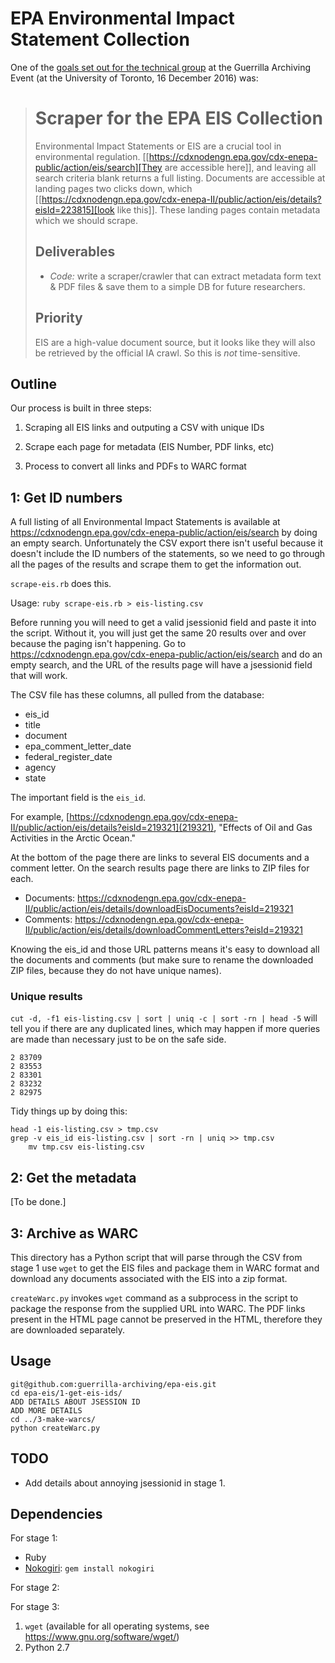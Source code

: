 # EPA Environmental Impact Statement Collection

One of the [goals set out for the technical group](https://github.com/guerrilla-archiving/eot-sprint-toolkit/blob/master/Tech-Group-Goals.org) at the Guerrilla Archiving Event (at the University of Toronto, 16 December 2016) was:

> # Scraper for the EPA EIS Collection
>
> Environmental Impact Statements or EIS are a crucial tool in environmental regulation.  [[https://cdxnodengn.epa.gov/cdx-enepa-public/action/eis/search][They are accessible here]], and leaving all search criteria blank returns a full listing. Documents are accessible at landing pages two clicks down, which [[https://cdxnodengn.epa.gov/cdx-enepa-II/public/action/eis/details?eisId=223815][look like this]].  These landing pages contain metadata which we should scrape.
>
> ## Deliverables
>
> - *Code:* write a scraper/crawler that can extract metadata form text & PDF files & save them to a simple DB for future researchers.
>
> ## Priority
>
> EIS are a high-value document source, but it looks like they will also be retrieved by the official IA crawl. So this is *not* time-sensitive.

## Outline

Our process is built in three steps:

1. Scraping all EIS links and outputing a CSV with unique IDs

2. Scrape each page for metadata (EIS Number, PDF links, etc)

3. Process to convert all links and PDFs to WARC format

## 1: Get ID numbers

A full listing of all Environmental Impact Statements is available at https://cdxnodengn.epa.gov/cdx-enepa-public/action/eis/search by doing an empty search. Unfortunately the CSV export there isn't useful because it doesn't include the ID numbers of the statements, so we need to go through all the pages of the results and scrape them to get the information out.

`scrape-eis.rb` does this.

Usage: `ruby scrape-eis.rb > eis-listing.csv`

Before running you will need to get a valid jsessionid field and paste it into the script.  Without it, you will just get the same 20 results over and over because the paging isn't happening. Go to https://cdxnodengn.epa.gov/cdx-enepa-public/action/eis/search and do an empty search, and the URL of the results page will have a jsessionid field that will work.

The CSV file has these columns, all pulled from the database:

* eis_id
* title
* document
* epa_comment_letter_date
* federal_register_date
* agency
* state

The important field is the `eis_id`.

For example, [https://cdxnodengn.epa.gov/cdx-enepa-II/public/action/eis/details?eisId=219321](219321), "Effects of Oil and Gas Activities in the Arctic Ocean."

At the bottom of the page there are links to several EIS documents and a comment letter.  On the search results page there are links to ZIP files for each.

* Documents: https://cdxnodengn.epa.gov/cdx-enepa-II/public/action/eis/details/downloadEisDocuments?eisId=219321
* Comments: https://cdxnodengn.epa.gov/cdx-enepa-II/public/action/eis/details/downloadCommentLetters?eisId=219321

Knowing the eis_id and those URL patterns means it's easy to download all the documents and comments (but make sure to rename the downloaded ZIP files, because they do not have unique names).

### Unique results

`cut -d, -f1 eis-listing.csv | sort | uniq -c | sort -rn | head -5` will tell you if there are any duplicated lines, which may happen if more queries are made than necessary just to be on the safe side.

    2 83709
    2 83553
    2 83301
    2 83232
    2 82975

Tidy things up by doing this:

    head -1 eis-listing.csv > tmp.csv
    grep -v eis_id eis-listing.csv | sort -rn | uniq >> tmp.csv
        mv tmp.csv eis-listing.csv

## 2: Get the metadata

[To be done.]

## 3: Archive as WARC

This directory has a Python script that will parse through the CSV from stage 1 use `wget` to get the EIS files and package them in WARC format and download any documents associated with the EIS into a zip format.

`createWarc.py` invokes `wget` command as a subprocess in the script to package the response from the supplied URL into WARC. The PDF links present in the HTML page cannot be preserved in the HTML, therefore they are downloaded separately.

## Usage

    git@github.com:guerrilla-archiving/epa-eis.git
	cd epa-eis/1-get-eis-ids/
	ADD DETAILS ABOUT JSESSION ID
    ADD MORE DETAILS
    cd ../3-make-warcs/
	python createWarc.py

## TODO

* Add details about annoying jsessionid in stage 1.

## Dependencies

For stage 1:

* Ruby
* [Nokogiri](http://www.nokogiri.org/): `gem install nokogiri`

For stage 2:

For stage 3:

1. `wget` (available for all operating systems, see https://www.gnu.org/software/wget/)
2. Python 2.7
